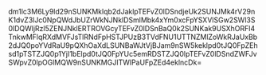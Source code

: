 dm1lc3M6Ly9ld29nSUNKMklqb2dJaklpTEFvZ0lDSndjeUk2SUNJMk4rV29nK1dvZ3lJc0NpQWdJbUZrWkNJNklDSmlMbk4xYm0xcFpYSXVlSGw2SWl3S0lDQWljRzl5ZENJNklERTROVGcyTEFvZ0lDSnBaQ0k2SUNKak9USXhORFl4TnkwMFlqRXdMVFJsTlRNdFpHSTJPUzB3TVdFNU1UTTNZMlZoWkRJaUxBb2dJQ0poYVdRaU9pQXhOaXdLSUNBaWJtVjBJam9nSW5keklpd0tJQ0FpZEhsd1pTSTZJQ0p1YjI1bElpd0tJQ0FpYUc5emRDSTZJQ0lpTEFvZ0lDSndZWFJvSWpvZ0lpOGlMQW9nSUNKMGJITWlPaUFpZEd4eklncDk=
